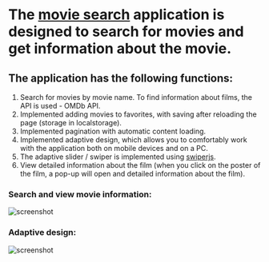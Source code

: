 # The [movie search](https://dzmitry-duboyski-movie-search.netlify.app) application is designed to search for movies and get information about the movie.

## The application has the following functions:
1. Search for movies by movie name. To find information about films, the API is used - OMDb API.
2. Implemented adding movies to favorites, with saving after reloading the page (storage in localstorage).
3. Implemented pagination with automatic content loading.
4. Implemented adaptive design, which allows you to comfortably work with the application both on mobile devices and on a PC.
5. The adaptive slider / swiper is implemented using [swiperjs](https://swiperjs.com/api).
6. View detailed information about the film (when you click on the poster of the film, a pop-up will open and detailed information about the film).  

### Search and view movie information:
![screenshot](./assets/readme.md/find.gif)   

### Adaptive design:
![screenshot](./assets/readme.md/adaptive.gif)   